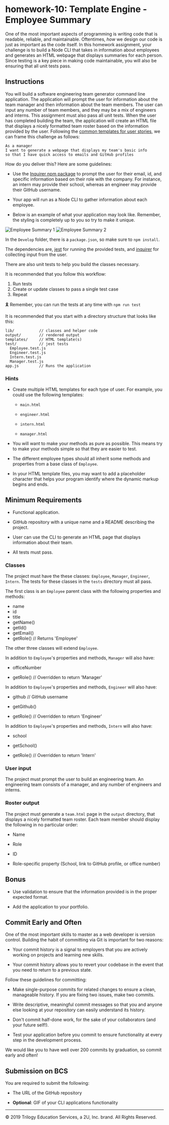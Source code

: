 # homework-10: Template Engine - Employee Summary

One of the most important aspects of programming is writing code that is readable, reliable, and maintainable. Oftentimes, *how* we design our code is just as important as the code itself. In this homework assignment, your challenge is to build a Node CLI that takes in information about employees and generates an HTML webpage that displays summaries for each person. Since testing is a key piece in making code maintainable, you will also be ensuring that all unit tests pass.


## Instructions

You will build a software engineering team generator command line application. The application will prompt the user for information about the team manager and then information about the team members. The user can input any number of team members, and they may be a mix of engineers and interns. This assignment must also pass all unit tests. When the user has completed building the team, the application will create an HTML file that displays a nicely formatted team roster based on the information provided by the user. Following the [common templates for user stories](https://en.wikipedia.org/wiki/User_story#Common_templates), we can frame this challenge as follows:

```
As a manager
I want to generate a webpage that displays my team's basic info
so that I have quick access to emails and GitHub profiles
```

How do you deliver this? Here are some guidelines:

* Use the [Inquirer npm package](https://github.com/SBoudrias/Inquirer.js/) to prompt the user for their email, id, and specific information based on their role with the company. For instance, an intern may provide their school, whereas an engineer may provide their GitHub username.

* Your app will run as a Node CLI to gather information about each employee.

* Below is an example of what your application may look like. Remember, the styling is completely up to you so try to make it unique.

![Employee Summary 1](./Assets/10-OOP-homework-demo-1)
![Employee Summary 2](./Assets/10-OOP-homework-demo-2)

In the `Develop` folder, there is a `package.json`, so make sure to `npm install`.

The dependencies are, [jest](https://jestjs.io/) for running the provided tests, and [inquirer](https://www.npmjs.com/package/inquirer) for collecting input from the user.

There are also unit tests to help you build the classes necessary.

It is recommended that you follow this workflow:

1. Run tests
2. Create or update classes to pass a single test case
3. Repeat

🎗 Remember, you can run the tests at any time with `npm run test`

It is recommended that you start with a directory structure that looks like this:

```
lib/           // classes and helper code
output/        // rendered output
templates/     // HTML template(s)
test/          // jest tests
  Employee.test.js
  Engineer.test.js
  Intern.test.js
  Manager.test.js
app.js         // Runs the application
```

### Hints

* Create multiple HTML templates for each type of user. For example, you could use the following templates:

  * `main.html`

  * `engineer.html`
  
  * `intern.html`
  
  * `manager.html`

* You will want to make your methods as pure as possible. This means try to make your methods simple so that they are easier to test.

* The different employee types should all inherit some methods and properties from a base class of `Employee`.

* In your HTML template files, you may want to add a placeholder character that helps your program identify where the dynamic markup begins and ends.

## Minimum Requirements

* Functional application.

* GitHub repository with a unique name and a README describing the project.

* User can use the CLI to generate an HTML page that displays information about their team.

* All tests must pass.

### Classes
The project must have the these classes: `Employee`, `Manager`, `Engineer`,
`Intern`. The tests for these classes in the `tests` directory must all pass.

The first class is an `Employee` parent class with the following properties and
methods:

  * name
  * id
  * title
  * getName()
  * getId()
  * getEmail()
  * getRole() // Returns 'Employee'

The other three classes will extend `Employee`. 

In addition to `Employee`'s properties and methods, `Manager` will also have:

  * officeNumber

  * getRole() // Overridden to return 'Manager'

In addition to `Employee`'s properties and methods, `Engineer` will also have:

  * github  // GitHub username

  * getGithub()

  * getRole() // Overridden to return 'Engineer'

In addition to `Employee`'s properties and methods, `Intern` will also have:

  * school 

  * getSchool()

  * getRole() // Overridden to return 'Intern'

### User input

The project must prompt the user to build an engineering team. An engineering
team consists of a manager, and any number of engineers and interns.

### Roster output

The project must generate a `team.html` page in the `output` directory, that displays a nicely formatted team roster. Each team member should display the following in no particular order:

  * Name

  * Role

  * ID

  * Role-specific property (School, link to GitHub profile, or office number)

## Bonus

* Use validation to ensure that the information provided is in the proper expected format.

* Add the application to your portfolio.

## Commit Early and Often

One of the most important skills to master as a web developer is version control. Building the habit of committing via Git is important for two reasons:

* Your commit history is a signal to employers that you are actively working on projects and learning new skills.

* Your commit history allows you to revert your codebase in the event that you need to return to a previous state.

Follow these guidelines for committing:

* Make single-purpose commits for related changes to ensure a clean, manageable history. If you are fixing two issues, make two commits.

* Write descriptive, meaningful commit messages so that you and anyone else looking at your repository can easily understand its history.

* Don't commit half-done work, for the sake of your collaborators (and your future self!).

* Test your application before you commit to ensure functionality at every step in the development process.

We would like you to have well over 200 commits by graduation, so commit early and often!


## Submission on BCS

You are required to submit the following:

* The URL of the GitHub repository

* **Optional**: GIF of your CLI applications functionality

- - -
© 2019 Trilogy Education Services, a 2U, Inc. brand. All Rights Reserved.

